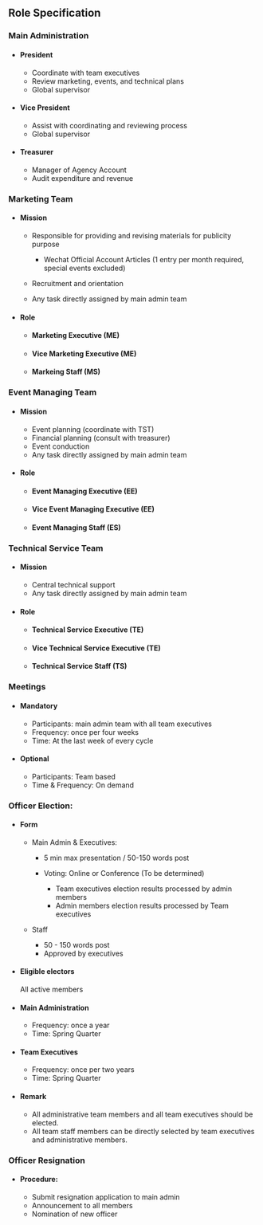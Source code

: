 ## Role Specification

### Main Administration

* ####   President

  * Coordinate with team executives
  * Review marketing, events, and technical plans
  * Global supervisor

* ####  Vice President

  * Assist with coordinating and reviewing process
  * Global supervisor

* ####  Treasurer

  * Manager of Agency Account
  * Audit expenditure and revenue

### Marketing Team

* ####  Mission

  * Responsible for providing and revising materials for publicity purpose
    * Wechat Official Account Articles (1 entry per month required, special events excluded)
  * Recruitment and orientation

  * Any task directly assigned by main admin team

* ####  Role

  * ####  Marketing Executive (ME)

  * ####  Vice Marketing Executive (ME)

  * ####  Markeing Staff (MS)

### Event Managing Team

* ####  Mission

  * Event planning (coordinate with TST)
  * Financial planning (consult with treasurer)
  * Event conduction
  * Any task directly assigned by main admin team

* ####  Role

  * ####  Event Managing Executive (EE)

  * ####  Vice Event Managing Executive (EE)

  * ####  Event Managing Staff (ES)

### Technical Service Team

* ####  Mission

  * Central technical support
  * Any task directly assigned by main admin team

* #### Role

  * ####  Technical Service Executive (TE)

  * ####  Vice Technical Service Executive (TE)

  * ####  Technical Service Staff (TS)



### Meetings

* ####  Mandatory

  * Participants: main admin team with all team executives
  * Frequency: once per four weeks
  * Time: At the last week of every cycle

* ####  Optional

  * Participants: Team based
  * Time & Frequency: On demand



### Officer Election:

* ####  Form

  * Main Admin & Executives:

    * 5 min max presentation / 50-150 words post

    * Voting: Online or Conference (To be determined)
    
      * Team executives election results processed by admin members
      * Admin members election results processed by Team executives
  * Staff
    * 50 - 150 words post
    * Approved by executives

* ####  Eligible electors

  All active members

* ####  Main Administration

  * Frequency: once a year
  * Time: Spring Quarter

* ####  Team Executives

  * Frequency: once per two years
  * Time: Spring Quarter

* ####  Remark

  * All administrative team members and all team executives should be elected.
  * All team staff members can be directly selected by team executives and administrative members.



### Officer Resignation

- ####  Procedure: 

  - Submit resignation application to main admin
  - Announcement to all members
  - Nomination of new officer



